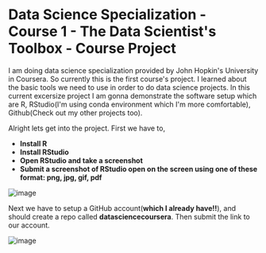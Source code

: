 # Data Science Specialization - Course 1 - The Data Scientist's Toolbox - Course Project

I am doing data science specialization provided by John Hopkin's University in Coursera. So currently this is the first course's project. I learned about the basic tools we need to use in order to do data science projects. In this current excersize project I am gonna demonstrate the software setup which are R, RStudio(I'm using conda environment which I'm more comfortable), Github(Check out my other projects too).

Alright lets get into the project. First we have to,
* **Install R**
* **Install RStudio**
* **Open RStudio and take a screenshot**
* **Submit a screenshot of RStudio open on the screen using one of these format: png, jpg, gif, pdf**

![image](https://user-images.githubusercontent.com/86511074/171016754-6f164301-f0bc-418c-a996-a961b7c5e6aa.png)

Next we have to setup a GitHub account(**which I already have!!**), and should create a  repo called **datasciencecoursera**. Then submit the link to our account.

![image](https://user-images.githubusercontent.com/86511074/171017105-04010f3d-8664-4a52-82a3-75d52b852bec.png)

